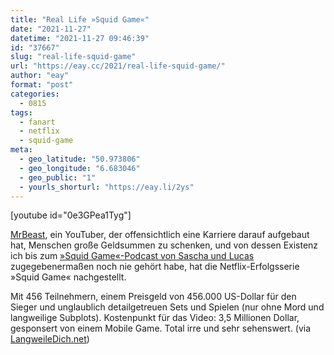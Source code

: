 ```yaml
---
title: "Real Life »Squid Game«"
date: "2021-11-27"
datetime: "2021-11-27 09:46:39"
id: "37667"
slug: "real-life-squid-game"
url: "https://eay.cc/2021/real-life-squid-game/"
author: "eay"
format: "post"
categories:
  - 0815
tags:
  - fanart
  - netflix
  - squid-game
meta:
  - geo_latitude: "50.973806"
  - geo_longitude: "6.683046"
  - geo_public: "1"
  - yourls_shorturl: "https://eay.li/2ys"
---
```


\[youtube id="0e3GPea1Tyg"\]

[MrBeast](https://youtube.com/c/MrBeast6000), ein YouTuber, der offensichtlich eine Karriere darauf aufgebaut hat, Menschen große Geldsummen zu schenken, und von dessen Existenz ich bis zum [»Squid Game«-Podcast von Sascha und Lucas](https://www.pewpewpew.de/2021/10/18/pewcast-080-squid-game/) zugegebenermaßen noch nie gehört habe, hat die Netflix-Erfolgsserie »Squid Game« nachgestellt.

Mit 456 Teilnehmern, einem Preisgeld von 456.000 US-Dollar für den Sieger und unglaublich detailgetreuen Sets und Spielen (nur ohne Mord und langweilige Subplots). Kostenpunkt für das Video: 3,5 Millionen Dollar, gesponsert von einem Mobile Game. Total irre und sehr sehenswert. (via [LangweileDich.net](https://www.langweiledich.net/mr-beast-hat-ein-real-life-squid-game-mit-456-kandidatinnen-gespielt/))
